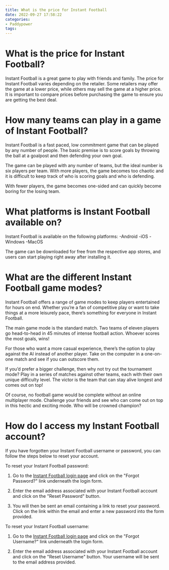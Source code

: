 ```yaml
---
title: What is the price for Instant Football
date: 2022-09-27 17:58:22
categories:
- Paddypower
tags:
---
```



#  What is the price for Instant Football?

Instant Football is a great game to play with friends and family. The price for Instant Football varies depending on the retailer. Some retailers may offer the game at a lower price, while others may sell the game at a higher price. It is important to compare prices before purchasing the game to ensure you are getting the best deal.

#  How many teams can play in a game of Instant Football?

Instant Football is a fast paced, low commitment game that can be played by any number of people. The basic premise is to score goals by throwing the ball at a goalpost and then defending your own goal.

The game can be played with any number of teams, but the ideal number is six players per team. With more players, the game becomes too chaotic and it is difficult to keep track of who is scoring goals and who is defending.

With fewer players, the game becomes one-sided and can quickly become boring for the losing team.

#  What platforms is Instant Football available on?

Instant Football is available on the following platforms:
-Android
-iOS
-Windows
-MacOS

The game can be downloaded for free from the respective app stores, and users can start playing right away after installing it.

#  What are the different Instant Football game modes?

Instant Football offers a range of game modes to keep players entertained for hours on end. Whether you’re a fan of competitive play or want to take things at a more leisurely pace, there’s something for everyone in Instant Football.

The main game mode is the standard match. Two teams of eleven players go head-to-head in 45 minutes of intense football action. Whoever scores the most goals, wins!

For those who want a more casual experience, there’s the option to play against the AI instead of another player. Take on the computer in a one-on-one match and see if you can outscore them.

If you’d prefer a bigger challenge, then why not try out the tournament mode? Play in a series of matches against other teams, each with their own unique difficulty level. The victor is the team that can stay alive longest and comes out on top!

Of course, no football game would be complete without an online multiplayer mode. Challenge your friends and see who can come out on top in this hectic and exciting mode. Who will be crowned champion?

#  How do I access my Instant Football account?

If you have forgotten your Instant Football username or password, you can follow the steps below to reset your account.

To reset your Instant Football password:

1. Go to the [Instant Football login page](https://www.instantfootball.com/login/) and click on the "Forgot Password?" link underneath the login form.

2. Enter the email address associated with your Instant Football account and click on the "Reset Password" button.

3. You will then be sent an email containing a link to reset your password. Click on the link within the email and enter a new password into the form provided.

To reset your Instant Football username:

1. Go to the [Instant Football login page](https://www.instantfootball.com/login/) and click on the "Forgot Username?" link underneath the login form.

2. Enter the email address associated with your Instant Football account and click on the "Reset Username" button. Your username will be sent to the email address provided.